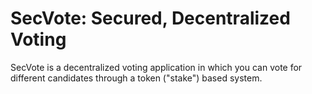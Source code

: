 # SecVote: Secured, Decentralized Voting
SecVote is a decentralized voting application in which you can vote for different candidates through a token ("stake") based system.
